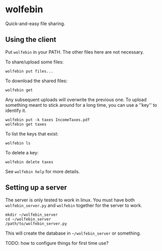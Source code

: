 wolfebin
========

Quick-and-easy file sharing.


Using the client
----------------

Put `wolfebin` in your PATH. The other files here are not necessary.

To share/upload some files:

```
wolfebin put files...
```

To download the shared files:

```
wolfebin get
```

Any subsequent uploads will overwrite the previous one. To upload something
meant to stick around for a long time, you can use a ''key'' to identify it.

```
wolfebin put -k taxes IncomeTaxes.pdf
wolfebin get taxes
```

To list the keys that exist:

```
wolfebin ls
```

To delete a key:

```
wolfebin delete taxes
```

See `wolfebin help` for more details.


Setting up a server
-------------------

The server is only tested to work in linux. You must have both
`wolfebin_server.py` and `wolfebin` together for the server to work.

```
mkdir ~/wolfebin_server
cd ~/wolfebin_server
/path/to/wolfebin_server.py
```

This will create the database in `~/wolfebin_server` or something.


TODO: how to configure things for first time use?

